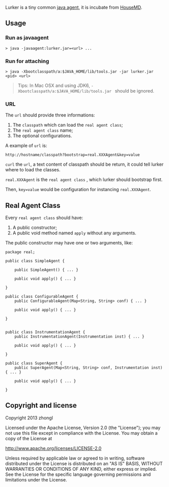 Lurker is a tiny common [java agent][0], it is incubate from [HouseMD][1].


[0]:https://www.google.com/search?q=java+agent
[1]:https://github.com/csug/housemd

## Usage

### Run as javaagent

    > java -javaagent:lurker.jar=<url> ...


### Run for attaching

    > java -Xbootclasspath/a:$JAVA_HOME/lib/tools.jar -jar lurker.jar <pid> <url>

> Tips: In Mac OSX and using JDK6, `-Xbootclasspath/a:$JAVA_HOME/lib/tools.jar ` should be ignored.


### URL

The `url` should provide three informations:

1. The `classpath` which can load the `real agent class`;
2. The `real agent class` name;
3. The optional configurations.

A example of `url` is:

    http://hostname/classpath?bootstrap=real.XXXAgent&key=value

`curl` the `url`,  a text content of classpath should be return, it could tell lurker where to load the classes.

`real.XXXAgent` is the `real agent class` , which lurker should bootstrap first.

Then, `key=value` would be configuration for instancing `real.XXXAgent`.

## Real Agent Class

Every `real agent class` should have:

1. A public constructor;
2. A public void method named `apply` without any arguments.

The public constructor may have one or two arguments, like:

```
package real;

public class SimpleAgent {

    public SimpleAgent() { ... }

    public void apply() { ... }

}

public class ConfigurableAgent {
    public ConfigurableAgent(Map<String, String> conf) { ... }

    public void apply() { ... }

}


public class InstrumentationAgent {
    public InstrumentationAgent(Instrumentation inst) { ... }

    public void apply() { ... }

}

public class SuperAgent {
    public SuperAgent(Map<String, String> conf, Instrumentation inst) { ... }

    public void apply() { ... }

}
```

## Copyright and license

Copyright 2013 zhongl

Licensed under the Apache License, Version 2.0 (the "License");
you may not use this file except in compliance with the License.
You may obtain a copy of the License at

http://www.apache.org/licenses/LICENSE-2.0

Unless required by applicable law or agreed to in writing, software
distributed under the License is distributed on an "AS IS" BASIS,
WITHOUT WARRANTIES OR CONDITIONS OF ANY KIND, either express or implied.
See the License for the specific language governing permissions and
limitations under the License.
